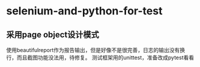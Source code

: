 # selenium-and-python-for-test

## 采用page object设计模式


使用beautifulreport作为报告输出，但是好像不是很完善，日志的输出没有换行，而且截图功能没法用，待修复。
测试框架用的unittest，准备改成pytest看看
